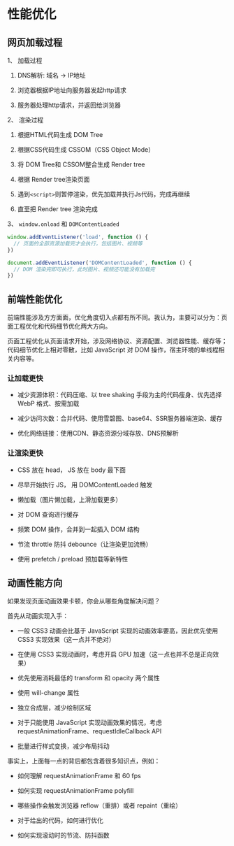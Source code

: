 # 性能优化

## 网页加载过程

1、 加载过程

1. DNS解析: 域名 -> IP地址

2. 浏览器根据IP地址向服务器发起http请求

3. 服务器处理http请求，并返回给浏览器

2、 渲染过程

1. 根据HTML代码生成 DOM Tree

2. 根据CSS代码生成 CSSOM（CSS Object Mode）

3. 将 DOM Tree和 CSSOM整合生成 Render tree

4. 根据 Render tree渲染页面

5. 遇到`<script>`则暂停渲染，优先加载并执行Js代码，完成再继续

6. 直至把 Render tree 渲染完成

3、 `window.onload` 和 `DOMContentLoaded`

```js
window.addEventListener('load', function () {
  // 页面的全部资源加载完才会执行，包括图片、视频等
})

document.addEventListener('DOMContentLoaded', function () {
  // DOM 渲染完即可执行，此时图片、视频还可能没有加载完
})
```

## 前端性能优化

前端性能涉及方方面面，优化角度切入点都有所不同。我认为，主要可以分为：页面工程优化和代码细节优化两大方向。

页面工程优化从页面请求开始，涉及网络协议、资源配置、浏览器性能、缓存等；代码细节优化上相对零散，比如 JavaScript 对 DOM 操作，宿主环境的单线程相关内容等。

### 让加载更快

- 减少资源体积：代码压缩、以 tree shaking 手段为主的代码瘦身、优先选择 WebP 格式、按需加载

- 减少访问次数：合并代码、使用雪碧图、base64、SSR服务器端渲染、缓存

- 优化网络链接：使用CDN、静态资源分域存放、DNS预解析

### 让渲染更快

- CSS 放在 head， JS 放在 body 最下面

- 尽早开始执行 JS， 用 DOMContentLoaded 触发

- 懒加载（图片懒加载，上滑加载更多）

- 对 DOM 查询进行缓存

- 频繁 DOM 操作，合并到一起插入 DOM 结构

- 节流 throttle 防抖 debounce（让渲染更加流畅）

- 使用 prefetch / preload 预加载等新特性

## 动画性能方向

如果发现页面动画效果卡顿，你会从哪些角度解决问题？

首先从动画实现入手：

- 一般 CSS3 动画会比基于 JavaScript 实现的动画效率要高，因此优先使用 CSS3 实现效果（这一点并不绝对）

- 在使用 CSS3 实现动画时，考虑开启 GPU 加速（这一点也并不总是正向效果）

- 优先使用消耗最低的 transform 和 opacity 两个属性

- 使用 will-change 属性

- 独立合成层，减少绘制区域

- 对于只能使用 JavaScript 实现动画效果的情况，考虑 requestAnimationFrame、requestIdleCallback API

- 批量进行样式变换，减少布局抖动

事实上，上面每一点的背后都包含着很多知识点，例如：

- 如何理解 requestAnimationFrame 和 60 fps

- 如何实现 requestAnimationFrame polyfill

- 哪些操作会触发浏览器 reflow（重排）或者 repaint（重绘）

- 对于给出的代码，如何进行优化

- 如何实现滚动时的节流、防抖函数
